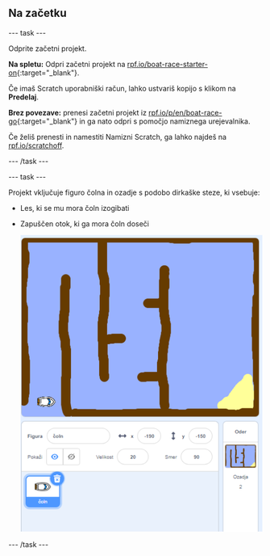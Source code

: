 ## Na začetku

--- task ---

Odprite začetni projekt.

**Na spletu:** Odpri začetni projekt na [rpf.io/boat-race-starter-on](http://rpf.io/boat-race-starter-on){:target="_blank"}.

Če imaš Scratch uporabniški račun, lahko ustvariš kopijo s klikom na **Predelaj**.

**Brez povezave:** prenesi začetni projekt iz [rpf.io/p/en/boat-race-go](http://rpf.io/p/sl-SI/boat-race-go){:target="_blank"} in ga nato odpri s pomočjo namiznega urejevalnika.

Če želiš prenesti in namestiti Namizni Scratch, ga lahko najdeš na [rpf.io/scratchoff](http://rpf.io/scratchoff).

--- /task ---

--- task ---

Projekt vključuje figuro čolna in ozadje s podobo dirkaške steze, ki vsebuje:

- Les, ki se mu mora čoln izogibati
- Zapuščen otok, ki ga mora čoln doseči
    
    ![posnetek zaslona](images/boat-starter.png)

--- /task ---
